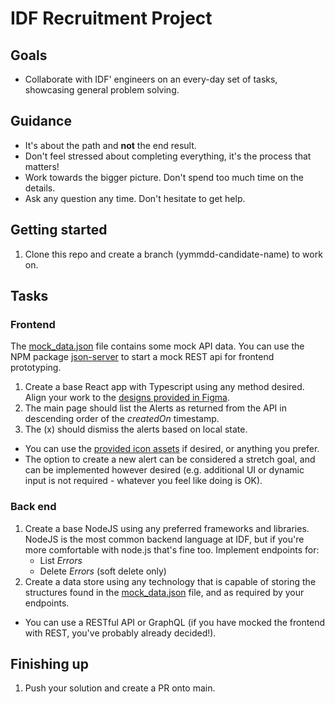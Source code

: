 # IDF Recruitment Project

## Goals

- Collaborate with IDF' engineers on an every-day set of tasks, showcasing general problem solving.

## Guidance

- It's about the path and **not** the end result.
- Don't feel stressed about completing everything, it's the process that matters!
- Work towards the bigger picture. Don't spend too much time on the details.
- Ask any question any time. Don't hesitate to get help.

## Getting started

1. Clone this repo and create a branch (yymmdd-candidate-name) to work on.

## Tasks

### Frontend

The [mock_data.json](./assets/mock_data.json) file contains some mock API data. You can use the NPM package [json-server](https://www.npmjs.com/package/json-server) to start a mock REST api for frontend prototyping.

1. Create a base React app with Typescript using any method desired.
   Align your work to the [designs provided in Figma](https://www.figma.com/file/7famY6yrvQhwf2SOkliVDv/Recruitment-Project).
2. The main page should list the Alerts as returned from the API in descending order of the _createdOn_ timestamp.
3. The (x) should dismiss the alerts based on local state.

- You can use the [provided icon assets](./assets/icons) if desired, or anything you prefer.
- The option to create a new alert can be considered a stretch goal, and can be implemented however desired (e.g. additional
  UI or dynamic input is not required - whatever you feel like doing is OK).

### Back end

1. Create a base NodeJS using any preferred frameworks and libraries.
   NodeJS is the most common backend language at IDF, but if you're more comfortable with node.js that's fine too.
   Implement endpoints for:
   - List _Errors_
   - Delete _Errors_ (soft delete only)
2. Create a data store using any technology that is capable of storing the structures found in the
   [mock_data.json](./assets/mock_data.json) file, and as required by your endpoints.

- You can use a RESTful API or GraphQL (if you have mocked the frontend with REST, you've probably already decided!).

## Finishing up

1. Push your solution and create a PR onto main.
